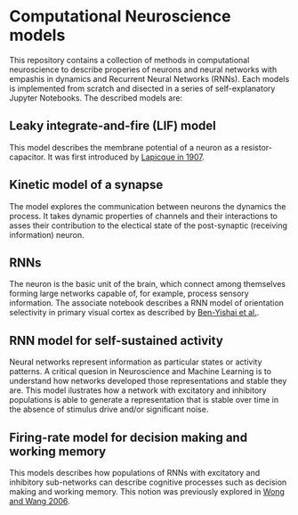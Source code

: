 # Computational Neuroscience models

This repository contains a collection of methods in computational neuroscience to describe properies of neurons and neural networks with empashis in dynamics and Recurrent Neural Networks (RNNs). Each models is implemented from scratch and disected in a series of self-explanatory Jupyter Notebooks. The described models are:

## Leaky integrate-and-fire (LIF) model 
This model describes the membrane potential of a neuron as a resistor-capacitor. It was first introduced by [Lapicque in 1907](http://www.snv.jussieu.fr/brette/papers/Lap07.pdf).

## Kinetic model of a synapse
The model explores the communication between neurons the dynamics the process. It takes dynamic properties of channels and their interactions to asses their contribution to the electical state of the post-synaptic (receiving information) neuron.

## RNNs
The neuron is the basic unit of the brain, which connect among themselves forming large networks capable of, for example, process sensory information. The associate notebook describes a RNN model of orientation selectivity in primary visual cortex as described by [Ben-Yishai et al.](https://www.ncbi.nlm.nih.gov/pmc/articles/PMC42058/pdf/pnas01493-0220.pdf).

## RNN model for self-sustained activity
Neural networks represent information as particular states or activity patterns. A critical quesion in Neuroscience and Machine Learning is to understand how networks developed those representations and stable they are. This model ilustrates how a network with excitatory and inhibitory populations is able to generate a representation that is stable over time in the absence of stimulus drive and/or significant noise.

## Firing-rate model for decision making and working memory
This models describes how populations of RNNs with excitatory and inhibitory sub-networks can describe cognitive processes such as decision making and working memory. This notion was previously explored in [Wong and Wang 2006](https://www.jneurosci.org/content/26/4/1314).
